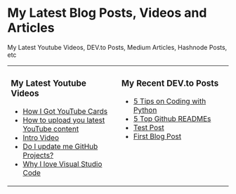 # My Latest Blog Posts, Videos and Articles
My Latest Youtube Videos, DEV.to Posts, Medium Articles, Hashnode Posts, etc

 
<table><tr><td valign="top" width="50%">
  
### My Latest Youtube Videos

<!-- YOUTUBE-VIDEOS-LIST:START -->
- [How I Got YouTube Cards](https://www.youtube.com/watch?v=EMErko_f_Bk)
- [How to upload you latest YouTube content](https://www.youtube.com/watch?v=UiCwE6Owv00)
- [Intro Video](https://www.youtube.com/watch?v=7EhAyKwXO_A)
- [Do I update me GitHub Projects?](https://www.youtube.com/watch?v=2l84wNGfEAA)
- [Why I love Visual Studio Code](https://www.youtube.com/watch?v=5xq3Btj3tPE)
<!-- YOUTUBE-VIDEOS-LIST:END -->

</td><td valign="top" width="50%">

### My Recent DEV.to Posts

<!-- DEVTO-BLOG-LIST:START -->
- [5 Tips on Coding with Python](https://dev.to/nathanielchi/5-tips-on-coding-with-python-38m1)
- [5 Top Github READMEs](https://dev.to/nathanielchi/5-top-github-readmes-hn5)
- [Test Post](https://dev.to/nathanielchi/test-post-101p)
- [First Blog Post](https://dev.to/nathanielchi/first-blog-post-2i5p)
<!-- DEVTO-BLOG-LIST:END -->

</td></tr></table>
